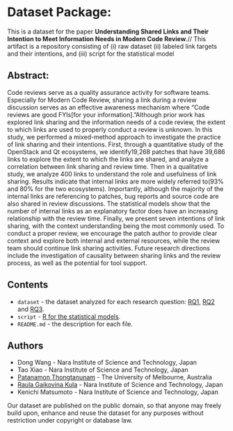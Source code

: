 # Dataset Package:


This is a dataset for the paper **Understanding Shared Links and Their Intention to Meet Information Needs in Modern Code Review**.//
This artifact is a repository consisting of (i) raw dataset (ii) labeled link targets and their intentions, and (iii) script for the statistical model

## Abstract:
Code reviews serve as a quality assurance activity for software teams. Especially for Modern Code Review, sharing a link during a review discussion serves as an effective awareness mechanism where “Code reviews are good FYIs[for your information].”Although prior work has explored link sharing and the information needs of a code review, the extent to which links are used to properly conduct a review is unknown. In this study, we performed a mixed-method approach to investigate the practice of link sharing and their intentions. First, through a quantitative study of the OpenStack and Qt ecosystems, we identify19,268 patches that have 39,686 links to explore the extent to which the links are shared, and analyze a correlation between link sharing and review time. Then in a qualitative study, we analyze 400 links to understand the role and usefulness of link sharing. Results indicate that internal links are more widely referred to(93% and 80% for the two ecosystems). Importantly, although the majority of the internal links are referencing to patches, bug reports and source code are also shared in review discussions. The statistical models show that the number of internal links as an explanatory factor does have an increasing relationship with the review time. Finally, we present seven intentions of link sharing, with the context understanding being the most commonly used. To conduct a proper review, we encourage the patch author to provide clear context and explore both internal and external resources, while the review team should continue link sharing activities. Future research directions include the investigation of causality between sharing links and the review process, as well as the potential for tool support.

## Contents
* `dataset` - the dataset analyzed for each research question: [RQ1](https://github.com/NAIST-SE/AwarenessInCR/tree/master/AwarenessInCR/data_RQ1), [RQ2](https://github.com/NAIST-SE/AwarenessInCR/tree/master/AwarenessInCR/data_RQ2) and [RQ3](https://github.com/NAIST-SE/AwarenessInCR/tree/master/AwarenessInCR/data_RQ3).
* `script` - [R for the statistical models](https://github.com/NAIST-SE/AwarenessInCR/tree/master/AwarenessInCR/SVM).
* `README.md` - the description for each file.


## Authors
* Dong Wang - Nara Institute of Science and Technology, Japan
* Tao Xiao - Nara Institute of Science and Technology, Japan
* [Patanamon Thongtanunam](http://patanamon.com/) - The University of Melbourne, Australia
* [Raula Gaikovina Kula](https://raux.github.io/) - Nara Institute of Science and Technology, Japan
* Kenichi Matsumoto - Nara Institute of Science and Technology, Japan

Our dataset are published on the public domain, so that anyone may freely build upon, enhance and reuse the dataset for any purposes without restriction under copyright or database law.
